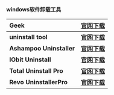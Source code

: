 **windows软件卸载工具**

| **Geek**                 |                     [官网下载](https://geekuninstaller.com/) |
| :----------------------- | -----------------------------------------------------------: |
| **uninstall tool**       | [**官网下载**](https://crystalidea.com/uninstall-tool/download) |
| **Ashampoo Uninstaller** | [**官网下载**](https://crystalidea.com/uninstall-tool/download) |
| **IObit Uninstall**      | [**官网下载**](https://www.advancedsystemcare.cn/download/#) |
| **Total Uninstall Pro**  | [**官网下载**](https://www.martau.com/uninstaller-download.php) |
| **Revo UninstallerPro**  | [**官网下载**](https://www.revouninstaller.com/start-freeware-download/) |



